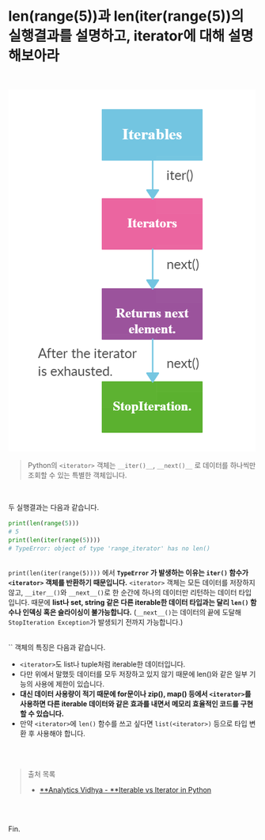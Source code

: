 # len(range(5))과 len(iter(range(5))의 실행결과를 설명하고, iterator에 대해 설명해보아라

<br>

![img](hogeun.assets/1*YHHSa-AdCYxlERxRvXjZ2g.png)

> Python의 `<iterator>` 객체는 `__iter()__`, `__next()__` 로 데이터를 하나씩만 조회할 수 있는 특별한 객체입니다.

<br>

두 실행결과는 다음과 같습니다.

```python
print(len(range(5)))
# 5
print(len(iter(range(5))))
# TypeError: object of type 'range_iterator' has no len()
```

<br>`print(len(iter(range(5))))` 에서 **`TypeError` 가 발생하는 이유는 `iter()` 함수가 `<iterator>` 객체를 반환하기 때문입니다.** `<iterator>` 객체는 모든 데이터를 저장하지 않고, `__iter__()`와 `__next__()`로 한 순간에 하나의 데이터만 리턴하는 데이터 타입입니다. 때문에 **list나 set, string 같은 다른 iterable한 데이터 타입과는 달리 `len()` 함수나 인덱싱 혹은 슬라이싱이 불가능합니다.** (`__next__()`는 데이터의 끝에 도달해`StopIteration Exception`가 발생되기 전까지 가능합니다.)

<br>
`<iteraor>` 객체의 특징은 다음과 같습니다.

- `<iterator>`도 list나 tuple처럼 iterable한 데이터입니다.
- 다만 위에서 말했듯 데이터를 모두 저장하고 있지 않기 때문에 len()와 같은 일부 기능의 사용에 제한이 있습니다.
- **대신 데이터 사용량이 적기 때문에 for문이나 zip(), map() 등에서 `<iterator>`를 사용하면 다른 iterable 데이터와 같은 효과를 내면서 메모리 효율적인 코드를 구현할 수 있습니다.**
- 만약 `<iterator>`에 `len()` 함수를 쓰고 싶다면 `list(<iterator>)` 등으로 타입 변환 후 사용해야 합니다.

<br><br>

> 출처 목록
>
> * [**Analytics Vidhya - **Iterable vs Iterator in Python](https://medium.com/analytics-vidhya/iterable-vs-iterator-in-python-eda1295a815e)

<br><br>

Fin.